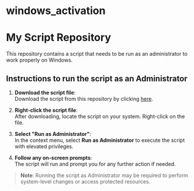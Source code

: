 # windows_activation
# My Script Repository

This repository contains a script that needs to be run as an administrator to work properly on Windows.

## Instructions to run the script as an Administrator

1. **Download the script file**:  
   Download the script from this repository by clicking [here](link-to-your-script-file).

2. **Right-click the script file**:  
   After downloading, locate the script on your system. Right-click on the file.

3. **Select "Run as Administrator"**:  
   In the context menu, select **Run as Administrator** to execute the script with elevated privileges.

4. **Follow any on-screen prompts**:  
   The script will run and prompt you for any further action if needed.

> **Note**: Running the script as Administrator may be required to perform system-level changes or access protected resources.
